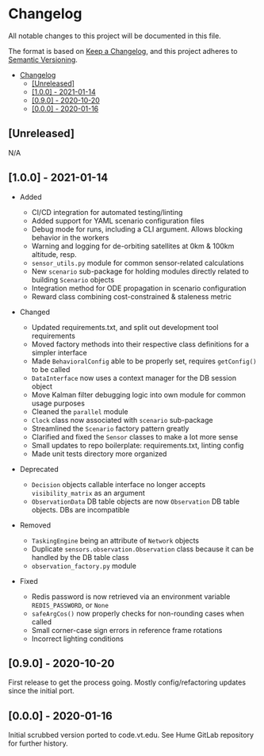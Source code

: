 # Changelog

All notable changes to this project will be documented in this file.

The format is based on [Keep a Changelog](https://keepachangelog.com/en/1.0.0/),
and this project adheres to [Semantic Versioning](https://semver.org/spec/v2.0.0.html).

- [Changelog](#changelog)
  - [[Unreleased]](#unreleased)
  - [[1.0.0] - 2021-01-14](#100---2021-01-14)
  - [[0.9.0] - 2020-10-20](#090---2020-10-20)
  - [[0.0.0] - 2020-01-16](#000---2020-01-16)

## [Unreleased]

N/A

## [1.0.0] - 2021-01-14

- Added
  - CI/CD integration for automated testing/linting
  - Added support for YAML scenario configuration files
  - Debug mode for runs, including a CLI argument. Allows blocking behavior in the workers
  - Warning and logging for de-orbiting satellites at 0km & 100km altitude, resp.
  - `sensor_utils.py` module for common sensor-related calculations
  - New `scenario` sub-package for holding modules directly related to building `Scenario` objects
  - Integration method for ODE propagation in scenario configuration
  - Reward class combining cost-constrained & staleness metric

- Changed
  - Updated requirements.txt, and split out development tool requirements
  - Moved factory methods into their respective class definitions for a simpler interface
  - Made `BehavioralConfig` able to be properly set, requires `getConfig()` to be called
  - `DataInterface` now uses a context manager for the DB session object
  - Move Kalman filter debugging logic into own module for common usage purposes
  - Cleaned the `parallel` module
  - `Clock` class now associated with `scenario` sub-package
  - Streamlined the `Scenario` factory pattern greatly
  - Clarified and fixed the `Sensor` classes to make a lot more sense
  - Small updates to repo boilerplate: requirements.txt, linting config
  - Made unit tests directory more organized

- Deprecated
  - `Decision` objects callable interface no longer accepts `visibility_matrix` as an argument
  - `ObservationData` DB table objects are now `Observation` DB table objects. DBs are incompatible

- Removed
  - `TaskingEngine` being an attribute of `Network` objects
  - Duplicate `sensors.observation.Observation` class because it can be handled by the DB table class
  - `observation_factory.py` module

- Fixed
  - Redis password is now retrieved via an environment variable `REDIS_PASSWORD`, or `None`
  - `safeArgCos()` now properly checks for non-rounding cases when called
  - Small corner-case sign errors in reference frame rotations
  - Incorrect lighting conditions

## [0.9.0] - 2020-10-20

First release to get the process going. Mostly config/refactoring updates since the initial port.

## [0.0.0] - 2020-01-16

Initial scrubbed version ported to code.vt.edu. See Hume GitLab repository for further history.
